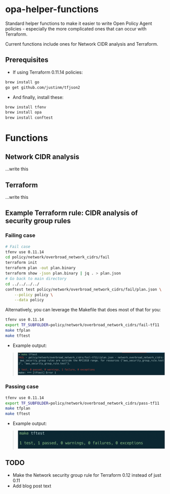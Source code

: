 # opa-helper-functions

Standard helper functions to make it easier to write Open Policy Agent policies - especially the more complicated ones that can occur with Terraform.

Current functions include ones for Network CIDR analysis and Terraform.

## Prerequisites

* If using Terraform 0.11.14 policies:

```bash
brew install go
go get github.com/justinm/tfjson2

```

* And finally, install these:

```bash
brew install tfenv
brew install opa
brew install conftest
```

# Functions

## Network CIDR analysis

...write this

## Terraform

...write this

## Example Terraform rule: CIDR analysis of security group rules

### Failing case

```bash
# Fail case
tfenv use 0.11.14
cd policy/network/overbroad_network_cidrs/fail
terraform init
terraform plan -out plan.binary
terraform show -json plan.binary | jq . > plan.json
# Go back to main directory
cd ../../../../
conftest test policy/network/overbroad_network_cidrs/fail/plan.json \
    --policy policy \
    --data policy
```

Alternatively, you can leverage the Makefile that does most of that for you:

```bash
tfenv use 0.11.14
export TF_SUBFOLDER=policy/network/overbroad_network_cidrs/fail-tf11
make tfplan
make tftest
```

* Example output:

> ![Failing case](images/fail-example-tf11.png)


### Passing case

```bash
tfenv use 0.11.14
export TF_SUBFOLDER=policy/network/overbroad_network_cidrs/pass-tf11
make tfplan
make tftest
```

* Example output:

> ![Passing case](images/pass-example-tf11.png)


## TODO

* Make the Network security group rule for Terraform 0.12 instead of just 0.11
* Add blog post text
